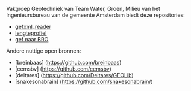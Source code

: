 Vakgroep Geotechniek van Team Water, Groen, Milieu van het Ingenieursbureau van de gemeente Amsterdam biedt deze repositories:
* [gefxml_reader](https://github.com/Amsterdam/gefxml_viewer)
* [lengteprofiel](https://github.com/Amsterdam/lengteprofiel)
* [gef naar BRO](https://github.com/Amsterdam/gef_naar_bro)

Andere nuttige open bronnen:
* [breinbaas] (https://github.com/breinbaas)
* [cemsbv] (https://github.com/cemsbv)
* [deltares] (https://github.com/Deltares/GEOLib)
* [snakesonabrain] (https://github.com/snakesonabrain/)
